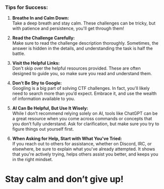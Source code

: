 ### **Tips for Success:**

1. **Breathe In and Calm Down:**  
   Take a deep breath and stay calm. These challenges can be tricky, but with patience and persistence, you'll get through them!

2. **Read the Challenge Carefully:**  
   Make sure to read the challenge description thoroughly. Sometimes, the answer is hidden in the details, and understanding the task is half the battle.

3. **Visit the Helpful Links:**  
   Don't skip over the helpful resources provided. These are often designed to guide you, so make sure you read and understand them.

4. **Don’t Be Shy to Google:**  
   Googling is a big part of solving CTF challenges. In fact, you'll likely need to search more than you’d expect. Embrace it, and use the wealth of information available to you.

5. **AI Can Be Helpful, But Use It Wisely:**  
   While I don’t recommend relying solely on AI, tools like ChatGPT can be a great resource when you come across commands or concepts that you don’t fully understand. Ask for clarification, but make sure you try to figure things out yourself first.

6. **When Asking for Help, Start with What You've Tried:**  
   If you reach out to others for assistance, whether on Discord, IRC, or elsewhere, be sure to explain what you've already attempted. It shows that you're actively trying, helps others assist you better, and keeps you in the right mindset. 

# Stay calm and don’t give up!



















